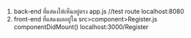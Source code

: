 1. back-end ที่แสดงให้เห็นอยู่ตรง app.js //test route
	localhost:8080
2. front-end ที่แสดงผลอยู่ใน src>component>Register.js componentDidMount()
	localhost:3000/Register
